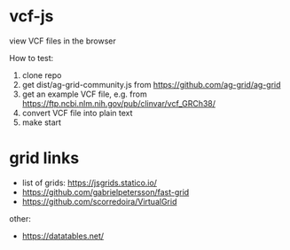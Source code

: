 # vcf-js
view VCF files in the browser

How to test:
1. clone repo
2. get dist/ag-grid-community.js from https://github.com/ag-grid/ag-grid
3. get an example VCF file, e.g. from https://ftp.ncbi.nlm.nih.gov/pub/clinvar/vcf_GRCh38/
4. convert VCF file into plain text
5. make start

# grid links
* list of grids: https://jsgrids.statico.io/
* https://github.com/gabrielpetersson/fast-grid
* https://github.com/scorredoira/VirtualGrid


other:
* https://datatables.net/

